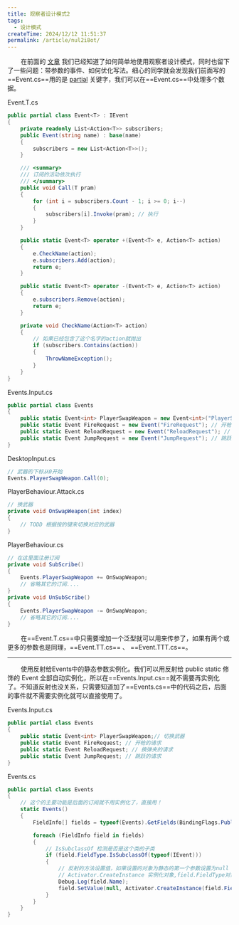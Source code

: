 ```yaml
---
title: 观察者设计模式2
tags:
  - 设计模式
createTime: 2024/12/12 11:51:37
permalink: /article/nul2i8ot/
---
```


<style>
  .left2 {
    margin-left: 30px;
  }
</style>

<span class="left2" /> 在前面的 [文章](./observer.md) 我们已经知道了如何简单地使用观察者设计模式，同时也留下了一些问题：带参数的事件、如何优化写法。细心的同学就会发现我们前面写的==Event.cs==用的是 [partial](./partial.md) 关键字，我们可以在==Event.cs==中处理多个数据。  

Event.T.cs
``` c#
public partial class Event<T> : IEvent
{
    private readonly List<Action<T>> subscribers;
    public Event(string name) : base(name)
    {
        subscribers = new List<Action<T>>();
    }

    /// <summary>
    /// 订阅的活动依次执行
    /// </summary>
    public void Call(T pram)
    {
        for (int i = subscribers.Count - 1; i >= 0; i--)
        {
            subscribers[i].Invoke(pram); // 执行
        }
    }

    public static Event<T> operator +(Event<T> e, Action<T> action)
    {
        e.CheckName(action);
        e.subscribers.Add(action);
        return e;
    }

    public static Event<T> operator -(Event<T> e, Action<T> action)
    {
        e.subscribers.Remove(action);
        return e;
    }

    private void CheckName(Action<T> action)
    {
        // 如果已经包含了这个名字的action就抛出
        if (subscribers.Contains(action))
        {
            ThrowNameException();
        }
    }
}
```

Events.Input.cs
``` c#
public partial class Events
{
    public static Event<int> PlayerSwapWeapon = new Event<int>("PlayerSwapWeapon");// 切换武器 // [!code focus]
    public static Event FireRequest = new Event("FireRequest"); // 开枪的请求
    public static Event ReloadRequest = new Event("ReloadRequest"); // 换弹夹的请求
    public static Event JumpRequest = new Event("JumpRequest"); // 跳跃的请求
}
```
DesktopInput.cs
``` c#
// 武器的下标从0开始
Events.PlayerSwapWeapon.Call(0);
```

PlayerBehaviour.Attack.cs
``` c#
// 换武器
private void OnSwapWeapon(int index)
{
    // TODD 根据按的键来切换对应的武器
}
```

PlayerBehaviour.cs
``` c#
// 在这里面注册订阅
private void SubScribe()
{
    Events.PlayerSwapWeapon += OnSwapWeapon;
    // 省略其它的订阅....
}
private void UnSubScribe()
{
    Events.PlayerSwapWeapon -= OnSwapWeapon;
    // 省略其它的订阅....
}
```


<span class="left2" /> 在==Event.T.cs==中只需要增加一个泛型就可以用来传参了，如果有两个或更多的参数也是同理，==Event.TT.cs== 、 ==Event.TTT.cs==。

---
<span class="left2" />使用反射给Events中的静态参数实例化。我们可以用反射给 public static 修饰的 Event 全部自动实例化，所以在==Events.Input.cs==就不需要再实例化了。不知道反射也没关系，只需要知道加了==Events.cs==中的代码之后，后面的事件就不需要实例化就可以直接使用了。  

Events.Input.cs
``` c#
public partial class Events
{
    public static Event<int> PlayerSwapWeapon;// 切换武器
    public static Event FireRequest; // 开枪的请求
    public static Event ReloadRequest; // 换弹夹的请求
    public static Event JumpRequest; // 跳跃的请求
}
```

Events.cs
``` c#
public partial class Events
{
    // 这个的主要功能是后面的订阅就不用实例化了，直接用！
    static Events()
    {
        FieldInfo[] fields = typeof(Events).GetFields(BindingFlags.Public | BindingFlags.Static);

        foreach (FieldInfo field in fields)
        {
            // IsSubclassOf 检测是否是这个类的子类
            if (field.FieldType.IsSubclassOf(typeof(IEvent)))
            {
                // 反射的方法设置值，如果设置的对象为静态的第一个参数设置为null
                // Activator.CreateInstance 实例化对象,field.FieldType对象的类型
                Debug.Log(field.Name);
                field.SetValue(null, Activator.CreateInstance(field.FieldType, field.Name));
            }
        }
    }
}
```


